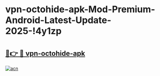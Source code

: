 # vpn-octohide-apk-Mod-Premium-Android-Latest-Update-2025-!4y1zp

# <h2><a href="https://zqqc2k.esa.edu.pl?title=vpn-octohide-apk&ref=4y1zp">🔗👉 🔴 vpn-octohide-apk</a></h2>

[![acn](https://github.com/user-attachments/assets/0f9c940e-d8b0-45ae-aac7-cd30a18b3e1c)](https://zqqc2k.esa.edu.pl?title=vpn-octohide-apk&ref=4y1zp)

